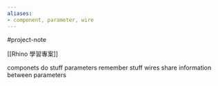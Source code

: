 ```yaml
---
aliases:
- component, parameter, wire
---
```

#project-note 

[[Rhino 學習專案]]





componets do stuff
parameters remember stuff
wires share information between parameters